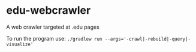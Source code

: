 # edu-webcrawler
A web crawler targeted at .edu pages

To run the program use: `./gradlew run --args='-crawl|-rebuild|-query|-visualize'`